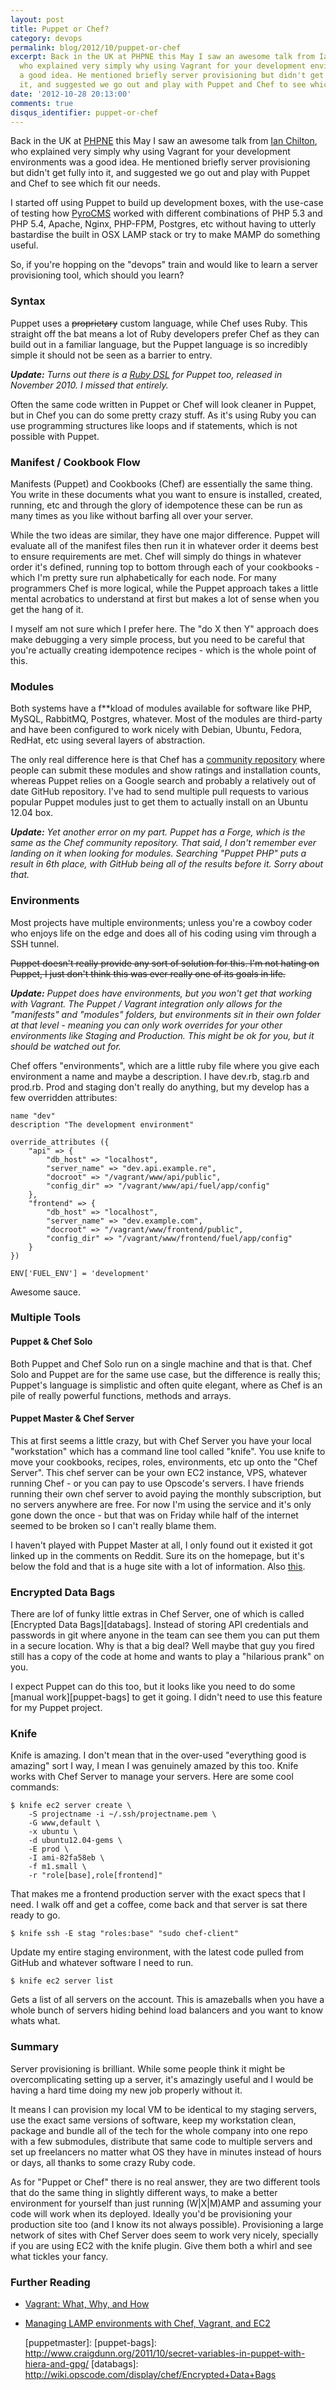 ```yaml
---
layout: post
title: Puppet or Chef?
category: devops
permalink: blog/2012/10/puppet-or-chef
excerpt: Back in the UK at PHPNE this May I saw an awesome talk from Ian Chilton,
  who explained very simply why using Vagrant for your development environments was
  a good idea. He mentioned briefly server provisioning but didn't get fully into
  it, and suggested we go out and play with Puppet and Chef to see which fit our needs. 
date: '2012-10-28 20:13:00'
comments: true
disqus_identifier: puppet-or-chef
---
```


Back in the UK at [PHPNE][phpne] this May I saw an awesome talk from [Ian Chilton][ian], who explained very simply why using Vagrant for your development environments was a good idea. He mentioned briefly server provisioning but didn't get fully into it, and suggested we go out and play with Puppet and Chef to see which fit our needs.

I started off using Puppet to build up development boxes, with the use-case of testing how [PyroCMS][pyro] worked with different combinations of PHP 5.3 and PHP 5.4, Apache, Nginx, PHP-FPM, Postgres, etc without having to utterly bastardise the built in OSX LAMP stack or try to make MAMP do something useful. 

So, if you're hopping on the "devops" train and would like to learn a server provisioning tool, which should you learn?

### Syntax

Puppet uses a <s>proprietary</s> custom language, while Chef uses Ruby. This straight off the bat means a lot of Ruby developers prefer Chef as they can build out in a familiar language, but the Puppet language is so incredibly simple it should not be seen as a barrier to entry. 

<em><strong>Update:</strong> Turns out there is a [Ruby DSL][rubydsl] for Puppet too, released in November 2010. I missed that entirely.</em>

Often the same code written in Puppet or Chef will look cleaner in Puppet, but in Chef you can do some pretty crazy stuff. As it's using Ruby you can use programming structures like loops and if statements, which is not possible with Puppet.

### Manifest / Cookbook Flow

Manifests (Puppet) and Cookbooks (Chef) are essentially the same thing. You write in these documents what you want to ensure is installed, created, running, etc and through the glory of idempotence these can be run as many times as you like without barfing all over your server.

While the two ideas are similar, they have one major difference. Puppet will evaluate all of the manifest files then run it in whatever order it deems best to ensure requirements are met. Chef will simply do things in whatever order it's defined, running top to bottom through each of your cookbooks - which I'm pretty sure run alphabetically for each node. For many programmers Chef is more logical, while the Puppet approach takes a little mental acrobatics to understand at first but makes a lot of sense when you get the hang of it.

I myself am not sure which I prefer here. The "do X then Y" approach does make debugging a very simple process, but you need to be careful that you're actually creating idempotence recipes - which is the whole point of this.

### Modules

Both systems have a f**kload of modules available for software like PHP, MySQL, RabbitMQ, Postgres, whatever. Most of the modules are third-party and have been configured to work nicely with Debian, Ubuntu, Fedora, RedHat, etc using several layers of abstraction. 

The only real difference here is that Chef has a [community repository][chef-community] where people can submit these modules and show ratings and installation counts, whereas Puppet relies on a Google search and probably a relatively out of date GitHub repository. I've had to send multiple pull requests to various popular Puppet modules just to get them to actually install on an Ubuntu 12.04 box.

<em><strong>Update:</strong> Yet another error on my part. Puppet has a Forge, which is the same as the Chef community repository. That said, I don't remember ever landing on it when looking for modules. Searching "Puppet PHP" puts a result in 6th place, with GitHub being all of the results before it. Sorry about that.</em>

### Environments

Most projects have multiple environments; unless you're a cowboy coder who enjoys life on the edge and does all of his coding using vim through a SSH tunnel.

<s>Puppet doesn't really provide any sort of solution for this. I'm not hating on Puppet, I just don't think this was ever really one of its goals in life.</s> 

<em><strong>Update:</strong> Puppet does have environments, but you won't get that working with Vagrant. The Puppet / Vagrant integration only allows for the "manifests" and "modules" folders, but environments sit in their own folder at that level - meaning you can only work overrides for your other environments like Staging and Production. This might be ok for you, but it should be watched out for.</em>

Chef offers "environments", which are a little ruby file where you give each environment a name and maybe a description. I have dev.rb, stag.rb and prod.rb. Prod and staging don't really do anything, but my develop has a few overridden attributes:

    name "dev"
    description "The development environment"
    
    override_attributes ({
        "api" => {
            "db_host" => "localhost",
            "server_name" => "dev.api.example.re",
            "docroot" => "/vagrant/www/api/public",
            "config_dir" => "/vagrant/www/api/fuel/app/config"
        },
        "frontend" => {
            "db_host" => "localhost",
            "server_name" => "dev.example.com",
            "docroot" => "/vagrant/www/frontend/public",
            "config_dir" => "/vagrant/www/frontend/fuel/app/config"
        }
    })
    
    ENV['FUEL_ENV'] = 'development'
   
Awesome sauce.

### Multiple Tools

#### Puppet & Chef Solo

Both Puppet and Chef Solo run on a single machine and that is that. Chef Solo and Puppet are for the same use case, but the difference is really this; Puppet's language is simplistic and often quite elegant, where as Chef is an pile of really powerful functions, methods and arrays.

#### Puppet Master & Chef Server

This at first seems a little crazy, but with Chef Server you have your local "workstation" which has a command line tool called "knife". You use knife to move your cookbooks, recipes, roles, environments, etc up onto the "Chef Server". This chef server can be your own EC2 instance, VPS, whatever running Chef - or you can pay to use Opscode's servers. I have friends running their own chef server to avoid paying the monthly subscription, but no servers anywhere are free. For now I'm using the service and it's only gone down the once - but that was on Friday while half of the internet seemed to be broken so I can't really blame them. 

I haven't played with Puppet Master at all, I only found out it existed it got linked up in the comments on Reddit. Sure its on the homepage, but it's below the fold and that is a huge site with a lot of information. Also [this](http://d.pr/i/YeI1).

### Encrypted Data Bags

There are lof of funky little extras in Chef Server, one of which is called [Encrypted Data Bags][databags]. Instead of storing API credentials and passwords in git where anyone in the team can see them you can put them in a secure location. Why is that a big deal? Well maybe that guy you fired still has a copy of the code at home and wants to play a "hilarious prank" on you.

I expect Puppet can do this too, but it looks like you need to do some [manual work][puppet-bags] to get it going. I didn't need to use this feature for my Puppet project.

### Knife

Knife is amazing. I don't mean that in the over-used "everything good is amazing" sort I way, I mean I was genuinely amazed by this too. Knife works with Chef Server to manage your servers. Here are some cool commands:

	$ knife ec2 server create \
        -S projectname -i ~/.ssh/projectname.pem \
        -G www,default \
        -x ubuntu \
        -d ubuntu12.04-gems \
        -E prod \
        -I ami-82fa58eb \
        -f m1.small \
        -r "role[base],role[frontend]" 
    
That makes me a frontend production server with the exact specs that I need. I walk off and get a coffee, come back and that server is sat there ready to go. 

	$ knife ssh -E stag "roles:base" "sudo chef-client"
	
Update my entire staging environment, with the latest code pulled from GitHub and whatever software I need to run.

	$ knife ec2 server list
	
Gets a list of all servers on the account. This is amazeballs when you have a whole bunch of servers hiding behind load balancers and you want to know whats what.

### Summary

Server provisioning is brilliant. While some people think it might be overcomplicating setting up a server, it's amazingly useful and I would be having a hard time doing my new job properly without it. 

It means I can provision my local VM to be identical to my staging servers, use the exact same versions of software, keep my workstation clean, package and bundle all of the tech for the whole company into one repo with a few submodules, distribute that same code to multiple servers and set up freelancers no matter what OS they have in minutes instead of hours or days, all thanks to some crazy Ruby code.

As for "Puppet or Chef" there is no real answer, they are two different tools that do the same thing in slightly different ways, to make a better environment for yourself than just running (W|X|M)AMP and assuming your code will work when its deployed. Ideally you'd be provisioning your production site too (and I know its not always possible). Provisioning a large network of sites with Chef Server does seem to work very nicely, specially if you are using EC2 with the knife plugin. Give them both a whirl and see what tickles your fancy.

### Further Reading

* [Vagrant: What, Why, and How][vagrant]
* [Managing LAMP environments with Chef, Vagrant, and EC2][lampchef]

  [phpne]: http://phpne.org.uk/
  [rubydsl]: http://puppetlabs.com/blog/ruby-dsl/
  [pyro]: http://pyrocms.com/
  [ian]: http://www.ichilton.co.uk/blog/virtualization/my-phpne-talk-on-vagrant-496.html
  [vagrant]: http://net.tutsplus.com/tutorials/php/vagrant-what-why-and-how/
  [lampchef]: http://www.jasongrimes.org/2012/06/managing-lamp-environments-with-chef-vagrant-and-ec2-1-of-3/
  [chef-community]: http://community.opscode.com/cookbooks/php
  [puppetmaster]: 
  [puppet-bags]: http://www.craigdunn.org/2011/10/secret-variables-in-puppet-with-hiera-and-gpg/
  [databags]: http://wiki.opscode.com/display/chef/Encrypted+Data+Bags
